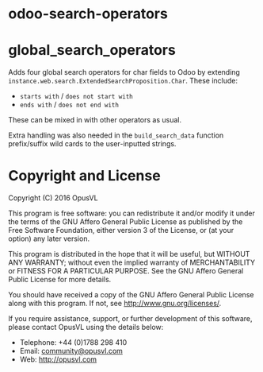 odoo-search-operators
================

# global_search_operators

Adds four global search operators for char fields to Odoo by extending `instance.web.search.ExtendedSearchProposition.Char`. These include:
* `starts with` / `does not start with`
* `ends with` / `does not end with`

These can be mixed in with other operators as usual.

Extra handling was also needed in the `build_search_data` function prefix/suffix wild cards to the user-inputted strings.


# Copyright and License

Copyright (C) 2016 OpusVL

This program is free software: you can redistribute it and/or modify
it under the terms of the GNU Affero General Public License as
published by the Free Software Foundation, either version 3 of the
License, or (at your option) any later version.

This program is distributed in the hope that it will be useful,
but WITHOUT ANY WARRANTY; without even the implied warranty of
MERCHANTABILITY or FITNESS FOR A PARTICULAR PURPOSE.  See the
GNU Affero General Public License for more details.

You should have received a copy of the GNU Affero General Public License
along with this program.  If not, see <http://www.gnu.org/licenses/>.

If you require assistance, support, or further development of this
software, please contact OpusVL using the details below:

* Telephone: +44 (0)1788 298 410
* Email: community@opusvl.com
* Web: http://opusvl.com
